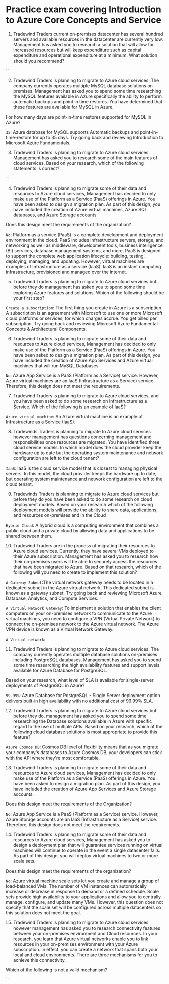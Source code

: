 # Practice exam covering Introduction to Azure Core Concepts and Service

1. Tradewind Traders current on-premises datacenter has several hundred servers and available resources in the datacenter are currently very low. Management has asked you to research a solution that will allow for increased resources but will keep expenditure such as capital expenditure and operational expenditure at a minimum. What solution should you recommend?

``

2. Tradewind Traders is planning to migrate to Azure cloud services. The company currently operates multiple MySQL database solutions on-premises. Management has asked you to spend some time researching the MySQL features available in Azure specifically the ability to perform automatic backups and point in time restores. You have determined that these features are available for MySQL in Azure. 

For how many days are point-in-time restores supported for MySQL in Azure?

`35`: Azure database for MySQL supports Automatic backups and point-in-time-restore for up to 35 days. Try going back and reviewing Introduction to Microsoft Azure Fundamentals.

3. Tradewind Traders is planning to migrate to Azure cloud services. Management has asked you to research some of the main features of cloud services. Based on your research, which of the following statements is correct?

``

4. Tradewind Traders is planning to migrate some of their data and resources to Azure cloud services, Management has decided to only make use of the Platform as a Service (PaaS) offerings in Azure. You have been asked to design a migration plan. As part of this design, you have included the creation of Azure virtual machines, Azure SQL databases, and Azure Storage accounts

Does this design meet the requirements of the organization?

`No`: Platform as a service (PaaS) is a complete development and deployment environment in the cloud. PaaS includes infrastructure servers, storage, and networking as well as middleware, development tools, business intelligence (BI) services, database management systems, and more. PaaS is designed to support the complete web application lifecycle: building, testing, deploying, managing, and updating. However, virtual machines are examples of Infrastructure as a service (IaaS). IaaS is an instant computing infrastructure, provisioned and managed over the internet.

5. Tradewind Traders is planning to migrate to Azure cloud services but before they do management has asked you to spend some time exploring Azure features and solutions. Which of the following should be your first step?

`Create a subscription`: The first thing you create in Azure is a subscription. A subscription is an agreement with Microsoft to use one or more Microsoft cloud platforms or services, for which charges accrue. You get billed per subscription. Try going back and reviewing Microsoft Azure Fundamental Concepts & Architectural Components.

6. Tradewind Traders is planning to migrate some of their data and resources to Azure cloud services, Management has decided to only make use of the Platform as a Service (PaaS) offerings in Azure. You have been asked to design a migration plan. As part of this design, you have included the creation of Azure App Services and Azure virtual machines that will run MySQL Databases.

`No`: Azure App Service is a PaaS (Platform as a Service) service. However, Azure virtual machines are an IaaS (Infrastructure as a Service) service. Therefore, this design does not meet the requirements.

7. Tradewind Traders is planning to migrate to Azure cloud services, and you have been asked to do some research on Infrastructure as a Service. Which of the following is an example of IaaS?

`Azure virtual machine`: An Azure virtual machine is an example of Infrastructure as a Service (IaaS).

8. Tradewinds Traders is planning to migrate to Azure cloud services however management has questions concerning management and responsibilities once resources are migrated. You have identified three cloud service models. In which model does the cloud provider keep the hardware up to date but the operating system maintenance and network configuration are left to the cloud tenant? 

`IaaS`: IaaS is the cloud service model that is closest to managing physical servers. In this model, the cloud provider keeps the hardware up to date, but operating system maintenance and network configuration are left to the cloud tenant. 

9. Tradewinds Traders is planning to migrate to Azure cloud services but before they do you have been asked to do some research on cloud deployment models. Based on your research which of the following deployment models will provide the ability to share data, applications, and resources on-premises and in the Cloud

`Hybrid Cloud`: A hybrid cloud is a computing environment that combines a public cloud and a private cloud by allowing data and applications to be shared between them.

10. Tradewind Traders are in the process of migrating their resources to Azure cloud services. Currently, they have several VMs deployed to their Azure subscription. Management has asked you to research how their on-premises users will be able to securely access the resources that have been migrated to Azure. Based on that research, which of the following will you need to create to implement this solution?

`A Gateway Subnet`:The virtual network gateway needs to be located in a dedicated subnet in the Azure virtual network. This dedicated subnet is known as a gateway subnet. Try going back and reviewing Microsoft Azure Database, Analytics, and Compute Services.

`A Virtual Network Gateway`: To implement a solution that enables the client computers on your on-premises network to communicate to the Azure virtual machines, you need to configure a VPN (Virtual Private Network) to connect the on-premises network to the Azure virtual network. The Azure VPN device is known as a Virtual Network Gateway. 

`A Virtual network`: 

11. Tradewind Traders is planning to migrate to Azure cloud services. The company currently operates multiple database solutions on-premises including PostgreSQL databases. Management has asked you to spend some time researching the high availability features and support levels available for Azure Database for PostgreSQL.

Based on your research, what level of SLA is available for single-server deployments of PostgreSQL in Azure?

`99.99%`: Azure Database for PostgreSQL - Single Server deployment option delivers built-in high availability with no additional cost of 99.99% SLA.

12. Tradewind Traders is planning to migrate to Azure cloud services but before they do, management has asked you to spend some time researching the Database solutions available in Azure with specific regard to the use of multiple APIs. Based on your research, which of the following cloud database solutions is most appropriate to provide this feature?

`Azure Cosmos DB`: Cosmos DB level of flexibility means that as you migrate your company's databases to Azure Cosmos DB, your developers can stick with the API where they're most comfortable.


13. Tradewind Traders is planning to migrate some of their data and resources to Azure cloud services, Management has decided to only make use of the Platform as a Service (PaaS) offerings in Azure. You have been asked to design a migration plan. As part of this design, you have included the creation of Azure App Services and Azure Storage accounts.

Does this design meet the requirements of the Organization?

`No`: Azure App Service is a PaaS (Platform as a Service) service. However, Azure Storage accounts are an IaaS (Infrastructure as a Service) service. Therefore, this design does not meet the requirements.

14. Tradewind Traders is planning to migrate some of their data and resources to Azure cloud services, Management has asked you to design a deployment plan that will guarantee services running on virtual machines will continue to operate in the event a single datacenter fails. As part of this design, you will deploy virtual machines to two or more scale sets. 

Does this design meet the requirements of the organization?

`No`: Azure virtual machine scale sets let you create and manage a group of load-balanced VMs. The number of VM instances can automatically increase or decrease in response to demand or a defined schedule. Scale sets provide high availability to your applications and allow you to centrally manage, configure, and update many VMs. However, this question does not specify that the scale set will be configured across multiple datacenters so this solution does not meet the goal.

15. Tradewind Traders is planning to migrate to Azure cloud services however management has asked you to research connectivity features between your on-premises environment and Cloud resources. In your research, you learn that Azure virtual networks enable you to link resources in your on-premises environment with your Azure subscription. In effect, you can create a network that spans both your local and cloud environments. There are three mechanisms for you to achieve this connectivity. 

Which of the following is not a valid mechanism?

``
